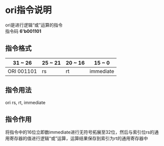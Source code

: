 # ori指令说明

ori是进行逻辑“或”运算的指令  
指令码 **6'b001101**

## 指令格式

|31   ~   26|25 ~ 21|20 ~ 16|15   ~    0|
|    ----   |  ---- | ----  |   ----    |
|ORI 001101 |rs     |rt     |immediate  |

## 指令用法

ori rs, rt, immediate

## 指令作用

将指令中的16位立即数immediate进行无符号拓展至32位，然后与索引位rs的通用寄存器的值进行逻辑“或”运算，运算结果保存到索引为rt的通用寄存器中